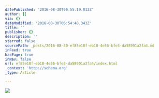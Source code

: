 ```yaml
---
datePublished: '2016-08-30T06:55:19.813Z'
author: []
via: {}
dateModified: '2016-08-30T06:54:48.343Z'
title: ''
publisher: {}
description: ''
starred: false
sourcePath: _posts/2016-08-30-ef85e18f-eb18-4e56-bfe3-da58901a2fa4.md
inFeed: true
hasPage: true
inNav: false
url: ef85e18f-eb18-4e56-bfe3-da58901a2fa4/index.html
_context: 'http://schema.org'
_type: Article

---
```

![](https://the-grid-user-content.s3-us-west-2.amazonaws.com/6abec47d-2a49-4254-97d4-b5e4d66ae0ab.jpg)